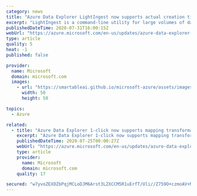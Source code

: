 ```yaml
---
category: news
title: "Azure Data Explorer LightIngest now supports actual creation time for historical data migration"
excerpt: "LightIngest is a command-line utility for large volumes of data ingestion, and for querying records on the time created, rather than the time ingested."
publishedDateTime: 2020-07-31T16:00:15Z
webUrl: "https://azure.microsoft.com/en-us/updates/azure-data-explorer-lightingest-now-supports-actual-creation-time-for-historical-data-migration/"
type: article
quality: 5
heat: -1
published: false

provider:
  name: Microsoft
  domain: microsoft.com
  images:
    - url: "https://smartableai.github.io/microsoft-azure/assets/images/organizations/microsoft.com-50x50.jpg"
      width: 50
      height: 50

topics:
  - Azure

related:
  - title: "Azure Data Explorer 1-click now supports mapping transformations"
    excerpt: "Azure Data Explorer 1-click now supports mapping transformations as part of the schema definition with the intuitive UX."
    publishedDateTime: 2020-07-25T00:00:27Z
    webUrl: "https://azure.microsoft.com/en-us/updates/azure-data-explorer-1click-is-now-supports-mapping-transformations/"
    type: article
    provider:
      name: Microsoft
      domain: microsoft.com
    quality: 17

secured: "w7yvoZEXOZbPqjMCLoDJM6Arst3LZXCCM5R1uErfT/Uli//Z759O+czmoAV+MOltf5Fiwamr+DBEBiwbGYXcwgFFwAPVgwiiOwFZmL+1jN2rxoWdqBGNFJtgh88/mwZT12JoiHnE1CaRGFKhaIP3UPTvADrqSB469EhnE90Ht/Ky+cnOgCeZKUVEWLUt6N2CH5wFkGkwK+TIipjoONUu8GnOBmqmdK3x7zaEt5cgtBOkoE7WknDda8sqSKtxtHMKr1XMnRMZojLcDlgWRBKbJnr5NIPpS133TSUYp/Qqph1gAXtjYrddhE3kzuwS5otpWXSAdADolZuWcgC145/zrg==;50Nkqa/CJCRQqzBszP3QXA=="
---
```



